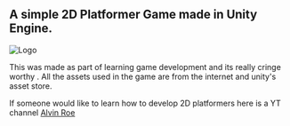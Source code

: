 ## A simple 2D Platformer Game made in Unity Engine.

 ![Logo](https://1z1euk35x7oy36s8we4dr6lo-wpengine.netdna-ssl.com/wp-content/uploads/2016/10/506104cb3a100a7d7f0ba5014dc93c46_unity676.jpg)

This was made as part of learning game development and  its really cringe worthy .
All the assets used in the game are from the internet and unity's asset store.

If someone would like to learn how to develop 2D platformers here is a YT channel [Alvin Roe](https://www.youtube.com/watch?v=rMr1sHQ0_bc&list=PLpj8TZGNIBNy51EtRuyix-NYGmcfkNAuH)
